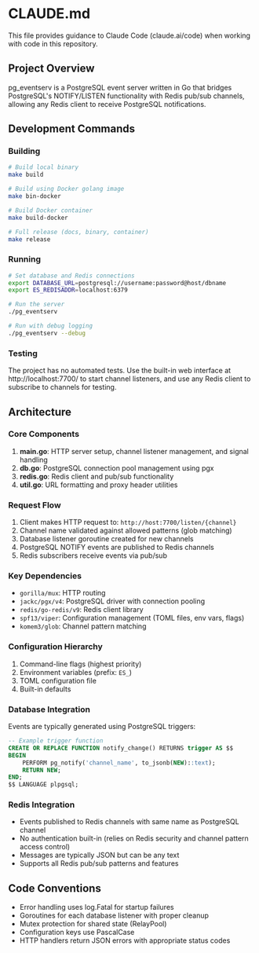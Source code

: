 # CLAUDE.md

This file provides guidance to Claude Code (claude.ai/code) when working with code in this repository.

## Project Overview

pg_eventserv is a PostgreSQL event server written in Go that bridges PostgreSQL's NOTIFY/LISTEN functionality with Redis pub/sub channels, allowing any Redis client to receive PostgreSQL notifications.

## Development Commands

### Building
```bash
# Build local binary
make build

# Build using Docker golang image
make bin-docker

# Build Docker container
make build-docker

# Full release (docs, binary, container)
make release
```

### Running
```bash
# Set database and Redis connections
export DATABASE_URL=postgresql://username:password@host/dbname
export ES_REDISADDR=localhost:6379

# Run the server
./pg_eventserv

# Run with debug logging
./pg_eventserv --debug
```

### Testing
The project has no automated tests. Use the built-in web interface at http://localhost:7700/ to start channel listeners, and use any Redis client to subscribe to channels for testing.

## Architecture

### Core Components

1. **main.go**: HTTP server setup, channel listener management, and signal handling
2. **db.go**: PostgreSQL connection pool management using pgx
3. **redis.go**: Redis client and pub/sub functionality
4. **util.go**: URL formatting and proxy header utilities

### Request Flow

1. Client makes HTTP request to: `http://host:7700/listen/{channel}`
2. Channel name validated against allowed patterns (glob matching)
3. Database listener goroutine created for new channels
4. PostgreSQL NOTIFY events are published to Redis channels
5. Redis subscribers receive events via pub/sub

### Key Dependencies

- `gorilla/mux`: HTTP routing
- `jackc/pgx/v4`: PostgreSQL driver with connection pooling
- `redis/go-redis/v9`: Redis client library
- `spf13/viper`: Configuration management (TOML files, env vars, flags)
- `komem3/glob`: Channel pattern matching

### Configuration Hierarchy

1. Command-line flags (highest priority)
2. Environment variables (prefix: `ES_`)
3. TOML configuration file
4. Built-in defaults

### Database Integration

Events are typically generated using PostgreSQL triggers:

```sql
-- Example trigger function
CREATE OR REPLACE FUNCTION notify_change() RETURNS trigger AS $$
BEGIN
    PERFORM pg_notify('channel_name', to_jsonb(NEW)::text);
    RETURN NEW;
END;
$$ LANGUAGE plpgsql;
```

### Redis Integration

- Events published to Redis channels with same name as PostgreSQL channel
- No authentication built-in (relies on Redis security and channel pattern access control)
- Messages are typically JSON but can be any text
- Supports all Redis pub/sub patterns and features

## Code Conventions

- Error handling uses log.Fatal for startup failures
- Goroutines for each database listener with proper cleanup
- Mutex protection for shared state (RelayPool)
- Configuration keys use PascalCase
- HTTP handlers return JSON errors with appropriate status codes
